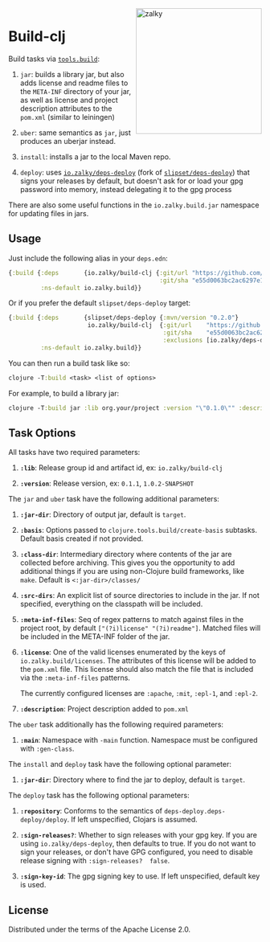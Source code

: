 <img src="https://i.imgur.com/GH71uSi.png" title="zalky" align="right" width="250"/>

# Build-clj

Build tasks via
[`tools.build`](https://github.com/clojure/tools.build):

1. `jar`: builds a library jar, but also adds license and readme files
    to the `META-INF` directory of your jar, as well as license and
    project description attributes to the `pom.xml` (similar to
    leiningen)

2. `uber`: same semantics as `jar`, just produces an uberjar instead.

3. `install`: installs a jar to the local Maven repo.

4. `deploy`: uses
   [`io.zalky/deps-deploy`](https://github.com/zalky/deps-deploy)
   (fork of [`slipset/deps-deploy`](https://github.com/slipset/deps-deploy))
   that signs your releases by default, but doesn't ask for or load
   your gpg password into memory, instead delegating it to the gpg
   process

There are also some useful functions in the `io.zalky.build.jar` namespace
for updating files in jars.

## Usage

Just include the following alias in your `deps.edn`:

```clj
{:build {:deps       {io.zalky/build-clj {:git/url "https://github.com/zalky/build-clj.git"
                                          :git/sha "e55d0063bc2ac6297e16a2edf026982de16432fb"}}
         :ns-default io.zalky.build}}
```

Or if you prefer the default `slipset/deps-deploy` target:

```clj
{:build {:deps       {slipset/deps-deploy {:mvn/version "0.2.0"}
                      io.zalky/build-clj  {:git/url    "https://github.com/zalky/build-clj.git"
                                           :git/sha    "e55d0063bc2ac6297e16a2edf026982de16432fb"
                                           :exclusions [io.zalky/deps-deploy]}}
         :ns-default io.zalky.build}}
```

You can then run a build task like so:

```clj
clojure -T:build <task> <list of options>
```

For example, to build a library jar:

```clj
clojure -T:build jar :lib org.your/project :version "\"0.1.0\"" :description "\"Beep boop\"" :license :apache
```

## Task Options

All tasks have two required parameters:

1. **`:lib`**: Release group id and artifact id, ex:
`io.zalky/build-clj`

2. **`:version`**: Release version, ex: `0.1.1`, `1.0.2-SNAPSHOT`

The `jar` and `uber` task have the following additional parameters:

1. **`:jar-dir`**: Directory of output jar, default is `target`.

2. **`:basis`**: Options passed to `clojure.tools.build/create-basis`
   subtasks. Default basis created if not provided.

3. **`:class-dir`**: Intermediary directory where contents of the jar
   are collected before archiving. This gives you the opportunity to
   add additional things if you are using non-Clojure build
   frameworks, like `make`. Default is `<:jar-dir>/classes/`

4. **`:src-dirs`**: An explicit list of source directories to include
   in the jar. If not specified, everything on the classpath will be
   included.

5. **`:meta-inf-files`**: Seq of regex patterns to match against files
   in the project root, by default `["(?i)license"
   "(?i)readme"]`. Matched files will be included in the META-INF
   folder of the jar.

6. **`:license`**: One of the valid licenses enumerated by the keys of
   `io.zalky.build/licenses`. The attributes of this license will be
   added to the `pom.xml` file. This license should also match the
   file that is included via the `:meta-inf-files` patterns.

   The currently configured licenses are `:apache`, `:mit`, `:epl-1`,
   and `:epl-2`.

7. **`:description`**: Project description added to `pom.xml`

The `uber` task additionally has the following required parameters:

1. **`:main`**: Namespace with `-main` function. Namespace must be
   configured with `:gen-class`.

The `install` and `deploy` task have the following optional
parameter:

1. **`:jar-dir`**: Directory where to find the jar to deploy, default
   is `target`.

The `deploy` task has the following optional parameters:

1. **`:repository`**: Conforms to the semantics of
   `deps-deploy.deps-deploy/deploy`. If left unspecified, Clojars is
   assumed.

2. **`:sign-releases?`**: Whether to sign releases with your gpg
   key. If you are using `io.zalky/deps-deploy`, then defaults to
   true. If you do not want to sign your releases, or don't have GPG
   configured, you need to disable release signing with
   `:sign-releases?  false`.

3. **`:sign-key-id`**: The gpg signing key to use. If left
   unspecified, default key is used.

## License

Distributed under the terms of the Apache License 2.0.

